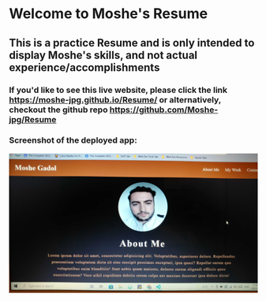 # Welcome to Moshe's Resume

## This is a practice Resume and is only intended to display Moshe's skills, and not actual experience/accomplishments

### If you'd like to see this live website, please click the link https://moshe-jpg.github.io/Resume/ or alternatively, checkout the github repo https://github.com/Moshe-jpg/Resume

### Screenshot of the deployed app:
<img src="images\resume-screenshot.jpg" alt="Resume Screenshot" title="Optional title">

